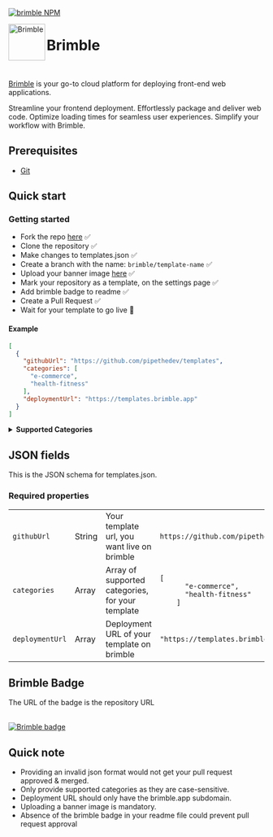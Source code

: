 [![brimble NPM](https://img.shields.io/badge/npm-brimble-blue)](https://www.npmjs.com/package/@brimble/cli)


<a href="https://res.cloudinary.com/dgqfojhx4/image/upload/v1683036273/brimble-assets/paystack-logo_imtgax.png"><img src="https://res.cloudinary.com/dgqfojhx4/image/upload/v1683036273/brimble-assets/paystack-logo_imtgax.png" height="72" alt="Brimble" align="left" /></a>

# Brimble

<br>

[Brimble](https://www.brimble.io) is your go-to cloud platform for deploying front-end web applications.

Streamline your frontend deployment. Effortlessly package and deliver web code. Optimize loading times for seamless user experiences. Simplify your workflow with Brimble.

## Prerequisites

-   [Git](https://git-scm.com)

## Quick start


### Getting started

* Fork the repo [here](https://github.com/brimblehq/templates/fork) ✅
* Clone the repository ✅
* Make changes to templates.json ✅
* Create a branch with the name: <code>brimble/template-name</code> ✅
* Upload your banner image [here](https://forms.gle/FwUpnyjp46oiDT6w8) ✅
* Mark your repository as a template, on the settings page ✅
* Add brimble badge to readme ✅
* Create a Pull Request ✅
* Wait for your template to go live 🚀


#### Example

```json
[
  {
    "githubUrl": "https://github.com/pipethedev/templates",
    "categories": [
      "e-commerce",
      "health-fitness"
    ],
    "deploymentUrl": "https://templates.brimble.app"
  }
]
```

<details><summary><b>Supported Categories</b></summary>

### Template Categories

- **Portfolio**: Templates for showcasing personal or professional portfolios, including artists, designers, photographers, and developers. <code>portfolio</code>

- **E-Commerce**: Templates tailored for online stores, enabling users to easily sell products and services. <code>e-commerce</code>

- **Blog**: Templates for bloggers to share articles, stories, and insights on various topics. <code>blog</code>

- **Corporate**: Professional templates suitable for corporate websites, highlighting company information, services, and contact details. <code>corporate</code>

- **Startup**: Templates aimed at startup companies, focusing on product features, team profiles, and value propositions. <code>startup</code>

- **Event**: Templates for promoting and managing events, conferences, workshops, and other gatherings. <code>event</code>

- **Restaurant**: Templates for restaurants and cafes, showcasing menus, location details, and reservation options. <code>restaurant</code>

- **Personal Blogging**: Templates tailored for personal bloggers to express thoughts, ideas, and experiences. <code>personal-blogging</code>

- **Nonprofit**: Templates for nonprofit organizations to raise awareness, share mission details, and collect donations. <code>nonprofit</code>

- **Education**: Templates for educational institutions, providing information about courses, faculty, and admissions. <code>education</code>

- **Travel**: Templates designed for travel agencies or travel bloggers to showcase destinations, itineraries, and travel tips. <code>travel</code>

- **Music/Band**: Templates for musicians and bands to showcase their music, tour dates, and merchandise. <code>music-band</code>

- **Health/Fitness**: Templates related to health and fitness, suitable for gyms, fitness coaches, and wellness blogs. <code>health-fitness</code>

- **Real Estate**: Templates for real estate agents or agencies to display property listings and contact information. <code>real-estate</code>

- **Technology**: Templates for tech-related companies or blogs, focusing on products, innovations, and industry insights. <code>technology</code>

- **Fashion**: Templates for fashion designers, brands, or boutiques to showcase clothing lines and accessories. <code>fashion</code>

- **Art/Creative**: Templates for artists and creatives to display their artwork, designs, and creative projects.<code>art-creative</code>

- **Freelancer/Consultant**: Templates for freelancers and consultants to present their services, expertise, and client testimonials. <code>freelancer-consultant</code>

- **Community/Forum**: Templates for creating online communities or discussion forums around specific topics. <code>forum</code>

- **News/Magazine**: Templates designed for news websites or online magazines, featuring articles, headlines, and multimedia content. <code>news/magazine</code>



</details>

## JSON fields

This is the JSON schema for templates.json.

### Required properties

<table>

  <tbody>
    <tr>
      <td><code>githubUrl</code></td>
      <td>String</td>
      <td>
        Your template url, you want live on brimble
      </td>
      <td><code>https://github.com/pipethedev/templates</code></td>
    </tr>
    <tr>
      <td><code>categories</code></td>
      <td>Array</td>
      <td>Array of supported categories, for your template</td>
      <td>
        <code>[
      "e-commerce",
      "health-fitness"
    ]</code>
      </td>
    </tr>
    <tr>
      <td><code>deploymentUrl</code></td>
      <td>Array</td>
      <td>Deployment URL of your template on brimble</td>
      <td>
        <code>"https://templates.brimble.app"</code>
      </td>
    </tr>
  </tbody>
</table>

## Brimble Badge
The URL of the badge is the repository URL

<br/>
<a href="https://beta.brimble.io">
<img src="https://res.cloudinary.com/dgqfojhx4/image/upload/v1692011166/brimble-assets/badge_fuuq5i.png" alt="Brimble badge"/>
</a>

## Quick note

-   Providing an invalid json format would not get your pull request approved & merged.
-   Only provide supported categories as they are case-sensitive.
-   Deployment URL should only have the brimble.app subdomain.
-   Uploading a banner image is mandatory.
-   Absence of the brimble badge in your readme file could prevent pull request approval
